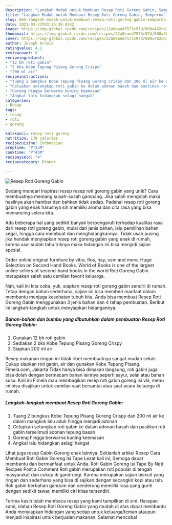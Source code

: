 ```yaml
---
description: "Langkah Mudah untuk Membuat Resep Roti Goreng Gabin, Sempurna"
title: "Langkah Mudah untuk Membuat Resep Roti Goreng Gabin, Sempurna"
slug: 665-langkah-mudah-untuk-membuat-resep-roti-goreng-gabin-sempurna
date: 2021-03-23T03:26:30.034Z
image: https://img-global.cpcdn.com/recipes/22a0eaed7573c97d/680x482cq70/resep-roti-goreng-gabin-foto-resep-utama.jpg
thumbnail: https://img-global.cpcdn.com/recipes/22a0eaed7573c97d/680x482cq70/resep-roti-goreng-gabin-foto-resep-utama.jpg
cover: https://img-global.cpcdn.com/recipes/22a0eaed7573c97d/680x482cq70/resep-roti-goreng-gabin-foto-resep-utama.jpg
author: Joseph Arnold
ratingvalue: 4.1
reviewcount: 8
recipeingredient:
- "12 bh roti gabin"
- "2 bks Kobe Tepung Pisang Goreng Crispy"
- "200 ml air"
recipeinstructions:
- "Tuang 2 bungkus Kobe Tepung Pisang Goreng Crispy dan 200 ml air ke dalam mangkok lalu aduk hingga menjadi adonan"
- "Celupkan setangkap roti gabin ke dalam adonan basah dan pastikan roti gabin terselimuti adonan tepung basah"
- "Goreng hingga berwarna kuning keemasan"
- "Angkat lalu hidangkan selagi hangat"
categories:
- Resep
tags:
- resep
- roti
- goreng

katakunci: resep roti goreng 
nutrition: 178 calories
recipecuisine: Indonesian
preptime: "PT23M"
cooktime: "PT43M"
recipeyield: "4"
recipecategory: Dinner

---
```



![Resep Roti Goreng Gabin](https://img-global.cpcdn.com/recipes/22a0eaed7573c97d/680x482cq70/resep-roti-goreng-gabin-foto-resep-utama.jpg)

Sedang mencari inspirasi resep resep roti goreng gabin yang unik? Cara membuatnya memang susah-susah gampang. Jika salah mengolah maka hasilnya akan hambar dan bahkan tidak sedap. Padahal resep roti goreng gabin yang enak harusnya sih memiliki aroma dan cita rasa yang bisa memancing selera kita.

Ada beberapa hal yang sedikit banyak berpengaruh terhadap kualitas rasa dari resep roti goreng gabin, mulai dari jenis bahan, lalu pemilihan bahan segar, hingga cara membuat dan menghidangkannya. Tidak usah pusing jika hendak menyiapkan resep roti goreng gabin yang enak di rumah, karena asal sudah tahu triknya maka hidangan ini bisa menjadi sajian spesial.

Order online original furniture by vitra, flos, hay, usm and more. Huge Selection on Second Hand Books. World of Books is one of the largest online sellers of second-hand books in the world Roti Goreng Gabin merupakan salah satu cemilan favorit keluarga.


Nah, kali ini kita coba, yuk, siapkan resep roti goreng gabin sendiri di rumah. Tetap dengan bahan sederhana, sajian ini bisa memberi manfaat dalam membantu menjaga kesehatan tubuh kita. Anda bisa membuat Resep Roti Goreng Gabin menggunakan 3 jenis bahan dan 4 tahap pembuatan. Berikut ini langkah-langkah untuk menyiapkan hidangannya.

<!--inarticleads1-->

##### Bahan-bahan dan bumbu yang dibutuhkan dalam pembuatan Resep Roti Goreng Gabin:

1. Gunakan 12 bh roti gabin
1. Sediakan 2 bks Kobe Tepung Pisang Goreng Crispy
1. Siapkan 200 ml air


Resep makanan ringan ini tidak ribet membuatnya sangat mudah sekali. Cukup siapkan roti gabin, air dan gunakan Kobe Tepung Pisang. Fimela.com, Jakarta Tidak hanya bisa dimakan langsung, roti gabin juga bisa dolah dengan bermacam bahan lainnya seperti sayur, selai atau bahan susu. Kali ini Fimela mau membagikan resep roti gabin goreng isi vla, menu ini bisa disajikan untuk camilan saat bersantai atau saat acara keluarga di rumah. 

<!--inarticleads2-->

##### Langkah-langkah membuat Resep Roti Goreng Gabin:

1. Tuang 2 bungkus Kobe Tepung Pisang Goreng Crispy dan 200 ml air ke dalam mangkok lalu aduk hingga menjadi adonan
1. Celupkan setangkap roti gabin ke dalam adonan basah dan pastikan roti gabin terselimuti adonan tepung basah
1. Goreng hingga berwarna kuning keemasan
1. Angkat lalu hidangkan selagi hangat


Lihat juga resep Gabin Goreng enak lainnya. Sekianlah artikel Resep Cara Membuat Roti Gabin Goreng Isi Tape Lezat kali ini, Semoga dapat membantu dan bermanfaat untuk Anda. Roti Gabin Goreng isi Tape By Neti Recipes Post a Comment Roti gabin merupakan roti popular di tengah masyarakat dan cukup di gandrungi. Karena merupakan sajian biskuit yang ringan dan sederhana yang bisa di sajikan dengan secangkir kopi atau teh. Roti gabin berbahan gandum dan cenderung memiliki rasa yang gurih dengan sedikit tawar, memiliki ciri khas tersendiri. 

Terima kasih telah membaca resep yang kami tampilkan di sini. Harapan kami, olahan Resep Roti Goreng Gabin yang mudah di atas dapat membantu Anda menyiapkan hidangan yang sedap untuk keluarga/teman ataupun menjadi inspirasi untuk berjualan makanan. Selamat mencoba!
